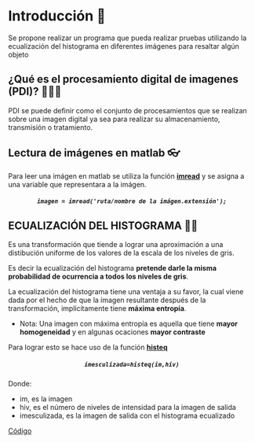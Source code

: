 # Introducción 📖
Se propone realizar un programa que pueda realizar pruebas utilizando la ecualización del histograma en diferentes imágenes para resaltar algún objeto

## ¿Qué es el procesamiento digital de imagenes (PDI)? 🤷‍♂️🤷‍
PDI se puede definir como el conjunto de procesamientos que se realizan sobre una imagen digital ya sea para realizar su almacenamiento, transmisión o tratamiento.

## Lectura de imágenes en matlab 👓
Para leer una imágen en matlab se utiliza la función <a href="https://la.mathworks.com/help/matlab/ref/imread.html"> **imread**</a> y se asigna a una variable que representara a la imágen.

<h5 align="center"><code>imagen = imread('ruta/nombre de la imágen.extensión');</code></h5>

## ECUALIZACIÓN DEL HISTOGRAMA 👨‍💻
Es una transformación que tiende a lograr una aproximación a una distibución uniforme de los valores de la escala de los niveles de gris.

Es decir la ecualización del histograma **pretende darle la misma probabilidad de ocurrencia a todos los niveles de gris**.

La ecualización del histograma tiene una ventaja a su favor, la cual viene dada por el hecho de que la ímagen resultante después de la transformación, implícitamente tiene **máxima entropía**.

* Nota: Una imagen con máxima entropía es aquella que tiene **mayor homogeneidad** y en algunas ocaciones **mayor contraste**

Para lograr esto se hace uso de la función <a href="https://la.mathworks.com/help/images/ref/histeq.html?searchHighlight=histeq&s_tid=srchtitle_histeq_1">**histeq**</a>

<h5 align="center"><code>imesculizada=histeq(im,hiv)</code></h5>

Donde:
* im, es la imagen
* hiv, es el número de niveles de intensidad para la imagen de salida
* imesculizada, es la imagen de salida con el histograma ecualizado

<a href="https://github.com/ArturoEmmanuelToledoAguado/Ecu-Histograma">Código</a>